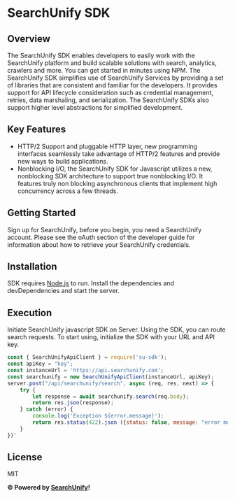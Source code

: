 # SearchUnify SDK

## Overview
The SearchUnify SDK enables developers to easily work with the SearchUnify platform and build scalable solutions with search, analytics, crawlers and more. You can get started in minutes using NPM.
The SearchUnify SDK simplifies use of SearchUnify Services by providing a set of libraries that are consistent and familiar for the developers. It provides support for API lifecycle consideration such as credential management, retries, data marshaling, and serialization. The SearchUnify SDKs also support higher level abstractions for simplified development.

## Key Features
* HTTP/2 Support and pluggable HTTP layer, new programming interfaces seamlessly take advantage of HTTP/2 features and provide new ways to build applications.
* Nonblocking I/O, the SearchUnify SDK for Javascript utilizes a new, nonblocking SDK architecture to support true nonblocking I/O. It features truly non blocking asynchronous clients that implement high concurrency across a few threads.

## Getting Started
Sign up for SearchUnify, before you begin, you need a SearchUnify account. Please see the oAuth section of the developer guide for information about how to retrieve your SearchUnify credentials.

## Installation
SDK requires [Node.js](https://nodejs.org/) to run.
Install the dependencies and devDependencies and start the server.

## Execution
Initiate SearchUnify javascript SDK on Server. Using the SDK, you can route search requests. To start using, initialize the SDK with your URL and API key.
```javascript
const { SearchUnifyApiClient } = require('su-sdk');
const apiKey = "key";
const instanceUrl = 'https://api.searchunify.com';
const searchunify = new SearchUnifyApiClient(instanceUrl, apiKey);
server.post("/api/searchunify/search", async (req, res, next) => {
    try {
        let response = await searchunify.search(req.body);
        return res.json(response);
    } catch (error) {
        console.log('Exception ${error.message}');
        return res.status(422).json ({status: false, message: "error message" });
    }
})'
```
## License

MIT

**&copy; Powered by [SearchUnify](https://www.searchunify.com/)!**
